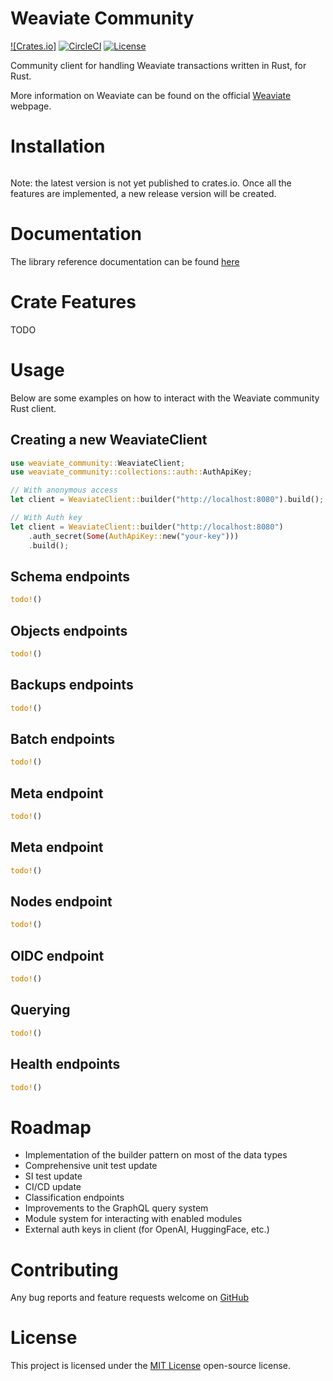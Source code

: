 # Weaviate Community

[![Crates.io]][crates-url]
[![CircleCI][circleci-badge]][circleci-url]
[![License][license-badge]][github-url]

[license-badge]: https://img.shields.io/badge/license-MIT-green.svg
[circleci-badge]: https://circleci.com/gh/Sam-Pewton/weaviate-community.rust.svg?style=shield
[crates-url]: https://crates.io/crates/weaviate-community
[circleci-url]: https://app.circleci.com/pipelines/github/Sam-Pewton/weaviate-community.rust
[github-url]: https://github.com/Sam-Pewton/weaviate-community.rust
[mit-url]: https://opensource.org/license/mit/
[rsdocs-url]: https://docs.rs/weaviate-community/0.1.0/weaviate_community/
[weaviate-url]: https://weaviate.io/developers/weaviate

Community client for handling Weaviate transactions written in Rust, for Rust.

More information on Weaviate can be found on the official [Weaviate][weaviate-url] webpage.


# Installation
```bash
```
Note: the latest version is not yet published to crates.io. Once all the features are implemented,
a new release version will be created.

# Documentation
The library reference documentation can be found [here][rsdocs-url]

# Crate Features
TODO

# Usage
Below are some examples on how to interact with the Weaviate community Rust client.

## Creating a new WeaviateClient
```rust
use weaviate_community::WeaviateClient;
use weaviate_community::collections::auth::AuthApiKey;

// With anonymous access
let client = WeaviateClient::builder("http://localhost:8080").build();

// With Auth key
let client = WeaviateClient::builder("http://localhost:8080")
    .auth_secret(Some(AuthApiKey::new("your-key")))
    .build();
```

## Schema endpoints
```rust
todo!()
```

## Objects endpoints
```rust
todo!()
```

## Backups endpoints
```rust
todo!()
```

## Batch endpoints
```rust
todo!()
```

## Meta endpoint
```rust
todo!()
```

## Meta endpoint
```rust
todo!()
```

## Nodes endpoint
```rust
todo!()
```

## OIDC endpoint
```rust
todo!()
```

## Querying
```rust
todo!()
```

## Health endpoints
```rust
todo!()
```

# Roadmap
- Implementation of the builder pattern on most of the data types
- Comprehensive unit test update
- SI test update
- CI/CD update
- Classification endpoints
- Improvements to the GraphQL query system
- Module system for interacting with enabled modules
- External auth keys in client (for OpenAI, HuggingFace, etc.)

# Contributing
Any bug reports and feature requests welcome on [GitHub][github-url]

# License
This project is licensed under the [MIT License][mit-url] open-source license.
